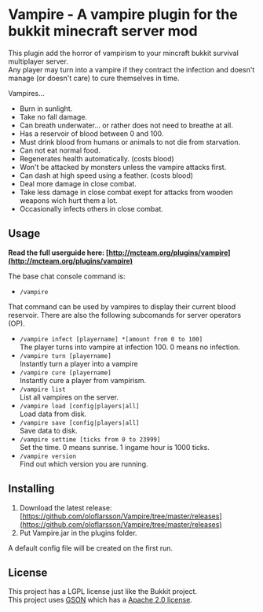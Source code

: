 Vampire - A vampire plugin for the bukkit minecraft server mod
====================
This plugin add the horror of vampirism to your mincraft bukkit survival multiplayer server.<br>
Any player may turn into a vampire if they contract the infection and doesn't manage (or doesn't care) to cure themselves in time.

Vampires...

 * Burn in sunlight.
 * Take no fall damage.
 * Can breath underwater... or rather does not need to breathe at all.
 * Has a reservoir of blood between 0 and 100.
 * Must drink blood from humans or animals to not die from starvation.
 * Can not eat normal food.
 * Regenerates health automatically. (costs blood)
 * Won't be attacked by monsters unless the vampire attacks first.
 * Can dash at high speed using a feather. (costs blood)
 * Deal more damage in close combat.
 * Take less damage in close combat exept for attacks from wooden weapons wich hurt them a lot.
 * Occasionally infects others in close combat.

Usage
---------
<b>Read the full userguide here: [http://mcteam.org/plugins/vampire](http://mcteam.org/plugins/vampire)</b>

The base chat console command is:

 * `/vampire`

That command can be used by vampires to display their current blood reservoir.
There are also the following subcomands for server operators (OP).

* `/vampire infect [playername] *[amount from 0 to 100]`<br>The player turns into vampire at infection 100. 0 means no infection.
* `/vampire turn [playername]`<br> Instantly turn a player into a vampire
* `/vampire cure [playername]`<br> Instantly cure a player from vampirism.
* `/vampire list`<br> List all vampires on the server.
* `/vampire load [config|players|all]`<br> Load data from disk. 
* `/vampire save [config|players|all]`<br> Save data to disk.
* `/vampire settime [ticks from 0 to 23999]`<br> Set the time. 0 means sunrise. 1 ingame hour is 1000 ticks.
* `/vampire version`<br> Find out which version you are running.


Installing
----------
1. Download the latest release: [https://github.com/oloflarsson/Vampire/tree/master/releases](https://github.com/oloflarsson/Vampire/tree/master/releases)<br>
1. Put Vampire.jar in the plugins folder.

A default config file will be created on the first run.

License
----------
This project has a LGPL license just like the Bukkit project.<br>
This project uses [GSON](http://code.google.com/p/google-gson/) which has a [Apache 2.0 license](http://www.apache.org/licenses/LICENSE-2.0 ).

